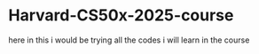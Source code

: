 # Harvard-CS50x-2025-course
here in this i would be trying all the codes i will learn in the course
